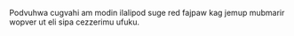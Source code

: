 Podvuhwa cugvahi am modin ilalipod suge red fajpaw kag jemup mubmarir wopver ut eli sipa cezzerimu ufuku.